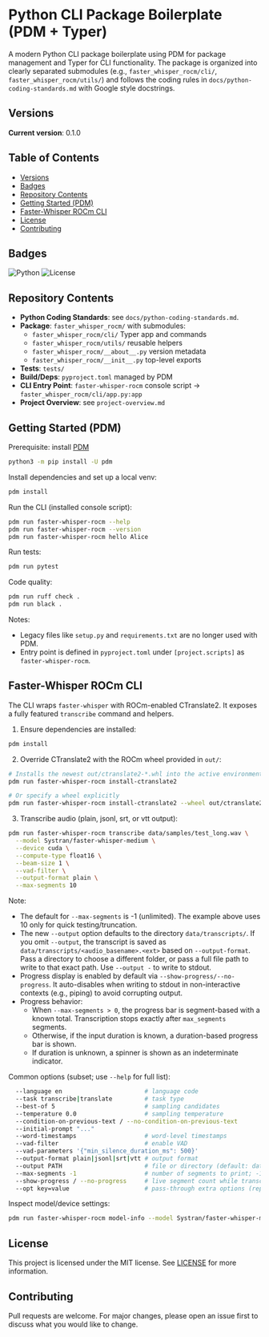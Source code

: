 # Python CLI Package Boilerplate (PDM + Typer)

A modern Python CLI package boilerplate using PDM for package management and Typer for CLI functionality. The package is organized into clearly separated submodules (e.g., `faster_whisper_rocm/cli/`, `faster_whisper_rocm/utils/`) and follows the coding rules in `docs/python-coding-standards.md` with Google style docstrings.

## Versions

**Current version**: 0.1.0

## Table of Contents

- [Versions](#versions)
- [Badges](#badges)
- [Repository Contents](#repository-contents)
- [Getting Started (PDM)](#getting-started-pdm)
- [Faster-Whisper ROCm CLI](#faster-whisper-rocm-cli)
- [License](#license)
- [Contributing](#contributing)

## Badges

![Python](https://img.shields.io/badge/Python-3.9%2B-blue)
![License](https://img.shields.io/badge/License-MIT-green)

## Repository Contents

- **Python Coding Standards**: see `docs/python-coding-standards.md`.
- **Package**: `faster_whisper_rocm/` with submodules:
  - `faster_whisper_rocm/cli/` Typer app and commands
  - `faster_whisper_rocm/utils/` reusable helpers
  - `faster_whisper_rocm/__about__.py` version metadata
  - `faster_whisper_rocm/__init__.py` top-level exports
- **Tests**: `tests/`
- **Build/Deps**: `pyproject.toml` managed by PDM
- **CLI Entry Point**: `faster-whisper-rocm` console script → `faster_whisper_rocm/cli/app.py:app`
- **Project Overview**: see `project-overview.md`

## Getting Started (PDM)

Prerequisite: install [PDM](https://pdm.fming.dev)

```bash
python3 -m pip install -U pdm
```

Install dependencies and set up a local venv:

```bash
pdm install
```

Run the CLI (installed console script):

```bash
pdm run faster-whisper-rocm --help
pdm run faster-whisper-rocm --version
pdm run faster-whisper-rocm hello Alice
```

Run tests:

```bash
pdm run pytest
```

Code quality:

```bash
pdm run ruff check .
pdm run black .
```

Notes:

- Legacy files like `setup.py` and `requirements.txt` are no longer used with PDM.
- Entry point is defined in `pyproject.toml` under `[project.scripts]` as `faster-whisper-rocm`.

## Faster-Whisper ROCm CLI

The CLI wraps `faster-whisper` with ROCm-enabled CTranslate2. It exposes a fully featured `transcribe` command and helpers.

1. Ensure dependencies are installed:

  ```bash
  pdm install
  ```

2. Override CTranslate2 with the ROCm wheel provided in `out/`:

  ```bash
  # Installs the newest out/ctranslate2-*.whl into the active environment
  pdm run faster-whisper-rocm install-ctranslate2

  # Or specify a wheel explicitly
  pdm run faster-whisper-rocm install-ctranslate2 --wheel out/ctranslate2-3.23.0-cp310-cp310-linux_x86_64.whl
  ```

3. Transcribe audio (plain, jsonl, srt, or vtt output):

  ```bash
  pdm run faster-whisper-rocm transcribe data/samples/test_long.wav \
    --model Systran/faster-whisper-medium \
    --device cuda \
    --compute-type float16 \
    --beam-size 1 \
    --vad-filter \
    --output-format plain \
    --max-segments 10
  ```

Note:

- The default for `--max-segments` is -1 (unlimited). The example above uses 10 only for quick testing/truncation.
- The new `--output` option defaults to the directory `data/transcripts/`. If you omit `--output`, the transcript is saved as `data/transcripts/<audio_basename>.<ext>` based on `--output-format`. Pass a directory to choose a different folder, or pass a full file path to write to that exact path. Use `--output -` to write to stdout.
- Progress display is enabled by default via `--show-progress/--no-progress`. It auto-disables when writing to stdout in non-interactive contexts (e.g., piping) to avoid corrupting output.
- Progress behavior:
  - When `--max-segments > 0`, the progress bar is segment-based with a known total. Transcription stops exactly after `max_segments` segments.
  - Otherwise, if the input duration is known, a duration-based progress bar is shown.
  - If duration is unknown, a spinner is shown as an indeterminate indicator.

Common options (subset; use `--help` for full list):

```bash
  --language en                       # language code
  --task transcribe|translate         # task type
  --best-of 5                         # sampling candidates
  --temperature 0.0                   # sampling temperature
  --condition-on-previous-text / --no-condition-on-previous-text
  --initial-prompt "..."
  --word-timestamps                   # word-level timestamps
  --vad-filter                        # enable VAD
  --vad-parameters '{"min_silence_duration_ms": 500}'
  --output-format plain|jsonl|srt|vtt # output format
  --output PATH                       # file or directory (default: data/transcripts/); use '-' for stdout
  --max-segments -1                   # number of segments to print; -1 = unlimited (default)
  --show-progress / --no-progress     # live segment count while transcribing (default: show)
  --opt key=value                     # pass-through extra options (repeatable)
```

Inspect model/device settings:

```bash
pdm run faster-whisper-rocm model-info --model Systran/faster-whisper-medium --device cuda --compute-type float16
```

## License

This project is licensed under the MIT license. See [LICENSE](LICENSE) for more information.

## Contributing

Pull requests are welcome. For major changes, please open an issue first to discuss what you would like to change.
